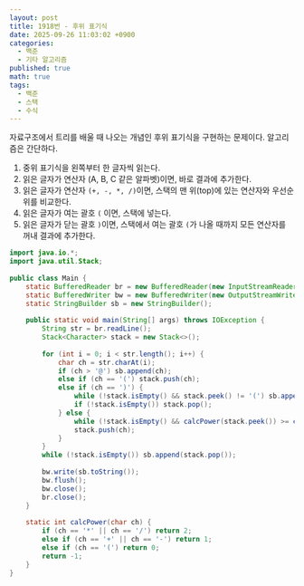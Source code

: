 ```yaml
---
layout: post
title: 1918번 - 후위 표기식
date: 2025-09-26 11:03:02 +0900
categories:
  - 백준
  - 기타 알고리즘
published: true
math: true
tags:
  - 백준
  - 스택
  - 수식
---
```

자료구조에서 트리를 배울 때 나오는 개념인 후위 표기식을 구현하는 문제이다. 알고리즘은 간단하다. 

1. 중위 표기식을 왼쪽부터 한 글자씩 읽는다.
2. 읽은 글자가 연산자 (A, B, C 같은 알파벳)이면, 바로 결과에 추가한다.
3. 읽은 글자가 연산자 `(+, -, *, /)`이면, 스택의 맨 위(top)에 있는 연산자와 우선순위를 비교한다. 
4. 읽은 글자가 여는 괄호 `(` 이면, 스택에 넣는다.
5. 읽은 글자가 닫는 괄호 `)`이면, 스택에서 여는 괄호 `(`가 나올 때까지 모든 연산자를 꺼내 결과에 추가한다.

```java
import java.io.*;  
import java.util.Stack;  
  
public class Main {  
    static BufferedReader br = new BufferedReader(new InputStreamReader(System.in));  
    static BufferedWriter bw = new BufferedWriter(new OutputStreamWriter(System.out));  
    static StringBuilder sb = new StringBuilder();  
  
    public static void main(String[] args) throws IOException {  
        String str = br.readLine();  
        Stack<Character> stack = new Stack<>();  
  
        for (int i = 0; i < str.length(); i++) {  
            char ch = str.charAt(i);  
            if (ch > '@') sb.append(ch);  
            else if (ch == '(') stack.push(ch);  
            else if (ch == ')') {  
                while (!stack.isEmpty() && stack.peek() != '(') sb.append(stack.pop());  
                if (!stack.isEmpty()) stack.pop();  
            } else {  
                while (!stack.isEmpty() && calcPower(stack.peek()) >= calcPower(ch)) sb.append(stack.pop());  
                stack.push(ch);  
            }  
        }  
        while (!stack.isEmpty()) sb.append(stack.pop());  
  
        bw.write(sb.toString());  
        bw.flush();  
        bw.close();  
        br.close();  
    }  
  
    static int calcPower(char ch) {  
        if (ch == '*' || ch == '/') return 2;  
        else if (ch == '+' || ch == '-') return 1;  
        else if (ch == '(') return 0;  
        return -1;  
    }  
}
```